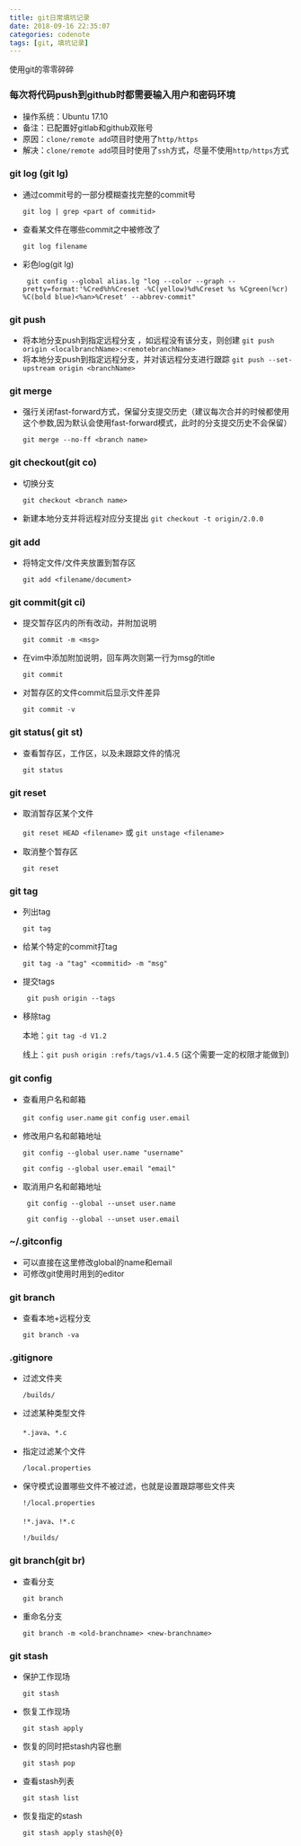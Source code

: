 ```yaml
---
title: git日常填坑记录
date: 2018-09-16 22:35:07
categories: codenote
tags: [git, 填坑记录]
---
```


使用git的零零碎碎
<!--more-->

### 每次将代码push到github时都需要输入用户和密码环境

- 操作系统：Ubuntu 17.10
- 备注：已配置好gitlab和github双账号 
- 原因：`clone/remote add`项目时使用了`http/https`
- 解决：`clone/remote add`项目时使用了`ssh`方式，尽量不使用`http/https`方式

### git log (git lg)

- 通过commit号的一部分模糊查找完整的commit号

  `git log | grep <part of commitid>  `

- 查看某文件在哪些commit之中被修改了

  `git log filename`

- 彩色log(git lg)

  ` git config --global alias.lg "log --color --graph --pretty=format:'%Cred%h%Creset -%C(yellow)%d%Creset %s %Cgreen(%cr) %C(bold blue)<%an>%Creset' --abbrev-commit"`

### git push

- 将本地分支push到指定远程分支 ，如远程没有该分支，则创建
  `git push origin <localbranchName>:<remotebranchName>`
-   将本地分支push到指定远程分支，并对该远程分支进行跟踪
    `git push --set-upstream origin <branchName>`

### git merge

- 强行关闭fast-forward方式，保留分支提交历史（建议每次合并的时候都使用这个参数,因为默认会使用fast-forward模式，此时的分支提交历史不会保留）

  `git merge --no-ff <branch name>`

### git checkout(git co)

- 切换分支

  `git checkout <branch name>`

- 新建本地分支并将远程对应分支提出
  `git checkout -t origin/2.0.0`


### git add <filename>

- 将特定文件/文件夹放置到暂存区

  `git add <filename/document>`

###  git commit(git ci)

- 提交暂存区内的所有改动，并附加说明

  `git commit -m <msg>`

- 在vim中添加附加说明，回车两次则第一行为msg的title

  `git commit`

- 对暂存区的文件commit后显示文件差异

  `git commit -v`

### git status( git st)

- 查看暂存区，工作区，以及未跟踪文件的情况

  `git status`

### git reset

- 取消暂存区某个文件

  `git reset HEAD <filename>` 或 `git unstage <filename>`

- 取消整个暂存区

  `git reset`

### git tag

- 列出tag

  `git tag`

- 给某个特定的commit打tag

  `git tag -a "tag" <commitid> -m "msg"`

- 提交tags

  ` git push origin --tags`

- 移除tag

  本地：`git tag -d V1.2`

  线上：`git push origin :refs/tags/v1.4.5` (这个需要一定的权限才能做到)

### git config

- 查看用户名和邮箱

  `git config user.name`
  `git config user.email`

- 修改用户名和邮箱地址

  `git config --global user.name "username"`

  `git config --global user.email "email"`

- 取消用户名和邮箱地址

  ` git config --global --unset user.name`

  ` git config --global --unset user.email`

### ~/.gitconfig

- 可以直接在这里修改global的name和email
- 可修改git使用时用到的editor

### git branch

- 查看本地+远程分支

  `git branch -va`

### .gitignore

- 过滤文件夹

  `/builds/`

- 过滤某种类型文件

  `*.java`、`*.c`

- 指定过滤某个文件

  `/local.properties`

- 保守模式设置哪些文件不被过滤，也就是设置跟踪哪些文件夹

  `!/local.properties`

  `!*.java`、`!*.c`

  `!/builds/`

### git branch(git br)

- 查看分支

  `git branch`

- 重命名分支

  `git branch -m <old-branchname> <new-branchname>`
### git stash
- 保护工作现场

  `git stash`

- 恢复工作现场

  `git stash apply`

- 恢复的同时把stash内容也删

  `git stash pop`

- 查看stash列表

  `git stash list`

- 恢复指定的stash

  `git stash apply stash@{0}`
